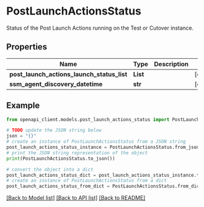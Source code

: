 # PostLaunchActionsStatus

Status of the Post Launch Actions running on the Test or Cutover instance.

## Properties

Name | Type | Description | Notes
------------ | ------------- | ------------- | -------------
**post_launch_actions_launch_status_list** | **List** |  | [optional] 
**ssm_agent_discovery_datetime** | **str** |  | [optional] 

## Example

```python
from openapi_client.models.post_launch_actions_status import PostLaunchActionsStatus

# TODO update the JSON string below
json = "{}"
# create an instance of PostLaunchActionsStatus from a JSON string
post_launch_actions_status_instance = PostLaunchActionsStatus.from_json(json)
# print the JSON string representation of the object
print(PostLaunchActionsStatus.to_json())

# convert the object into a dict
post_launch_actions_status_dict = post_launch_actions_status_instance.to_dict()
# create an instance of PostLaunchActionsStatus from a dict
post_launch_actions_status_from_dict = PostLaunchActionsStatus.from_dict(post_launch_actions_status_dict)
```
[[Back to Model list]](../README.md#documentation-for-models) [[Back to API list]](../README.md#documentation-for-api-endpoints) [[Back to README]](../README.md)



